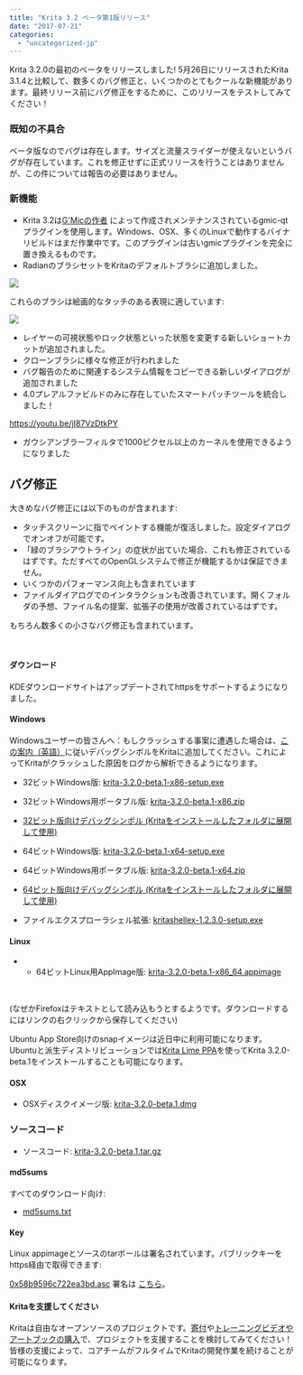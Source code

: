 ```yaml
---
title: "Krita 3.2 ベータ第1版リリース"
date: "2017-07-21"
categories: 
  - "uncategorized-jp"
---
```


Krita 3.2.0の最初のベータをリリースしました! 5月26日にリリースされたKrita 3.1.4と比較して、数多くのバグ修正と、いくつかのとてもクールな新機能があります。最終リリース前にバグ修正をするために、このリリースをテストしてみてください！

### 既知の不具合

ベータ版なのでバグは存在します。サイズと流量スライダーが使えないというバグが存在しています。これを修正せずに正式リリースを行うことはありませんが、この件については報告の必要はありません。

### 新機能

- Krita 3.2は[G'Micの作者](http://gmic.eu/) によって作成されメンテナンスされているgmic-qtプラグインを使用します。Windows、OSX、多くのLinuxで動作するバイナリビルドはまだ作業中です。このプラグインは古いgmicプラグインを完全に置き換えるものです。
- RadianのブラシセットをKritaのデフォルトブラシに追加しました。

[![](/images/posts/2017/new_brushes-478x1024.jpg)](https://krita.org/wp-content/uploads/2017/07/new_brushes.jpg)

これらのブラシは絵画的なタッチのある表現に適しています:

[![](/images/posts/2017/kiki_with_new_brushes_by_rad.jpg)](https://krita.org/wp-content/uploads/2017/07/kiki_with_new_brushes_by_rad.jpg)

- レイヤーの可視状態やロック状態といった状態を変更する新しいショートカットが追加されました。
- クローンブラシに様々な修正が行われました
- バグ報告のために関連するシステム情報をコピーできる新しいダイアログが追加されました
- 4.0プレアルファビルドのみに存在していたスマートパッチツールを統合しました！

https://youtu.be/jI87VzDtkPY

- ガウシアンブラーフィルタで1000ピクセル以上のカーネルを使用できるようになりました

## バグ修正

大きめなバグ修正には以下のものが含まれます:

- タッチスクリーンに指でペイントする機能が復活しました。設定ダイアログでオンオフが可能です。
- 「緑のブラシアウトライン」の症状が出ていた場合、これも修正されているはずです。ただすべてのOpenGLシステムで修正が機能するかは保証できません。
- いくつかのパフォーマンス向上も含まれています
- ファイルダイアログでのインタラクションも改善されています。開くフォルダの予想、ファイル名の提案、拡張子の使用が改善されているはずです。

もちろん数多くの小さなバグ修正も含まれています。

 

#### ダウンロード

KDEダウンロードサイトはアップデートされてhttpsをサポートするようになりました。

#### Windows

Windowsユーザーの皆さんへ：もしクラッシュする事案に遭遇した場合は、[この案内（英語）](https://docs.krita.org/Dr._Mingw_debugger)に従いデバッグシンボルをKritaに追加してください。これによってKritaがクラッシュした原因をログから解析できるようになります。

- 32ビットWindows版: [krita-3.2.0-beta.1-x86-setup.exe](https://download.kde.org/unstable/krita/3.2.0-beta.1/krita-3.2.0-beta.1-x86-setup.exe)
- 32ビットWindows用ポータブル版: [krita-3.2.0-beta.1-x86.zip](https://download.kde.org/unstable/krita/3.2.0-beta.1/krita-3.2.0-beta.1-x86.zip)
- [32ビット版向けデバッグシンボル (Kritaをインストールしたフォルダに展開して使用)](https://download.kde.org/unstable/krita/3.2.0-beta.1/krita-3.2.0-beta.1-x86-dbg.zip)

- 64ビットWindows版: [krita-3.2.0-beta.1-x64-setup.exe](https://download.kde.org/unstable/krita/3.2.0-beta.1/krita-3.2.0-beta.1-x64-setup.exe)
- 64ビットWindows用ポータブル版: [krita-3.2.0-beta.1-x64.zip](https://download.kde.org/unstable/krita/3.2.0-beta.1/krita-3.2.0-beta.1-x64.zip)
- [64ビット版向けデバッグシンボル (Kritaをインストールしたフォルダに展開して使用)](https://download.kde.org/unstable/krita/3.2.0-beta.1/krita-3.2.0-beta.1-x64-dbg.zip)

- ファイルエクスプローラシェル拡張: [kritashellex-1.2.3.0-setup.exe](https://download.kde.org/unstable/krita/kritashellex-1.2.3.0-setup.exe)

#### Linux

- - 64ビットLinux用AppImage版: [krita-3.2.0-beta.1-x86\_64.appimage](https://download.kde.org/unstable/krita/3.2.0-beta.1/krita-3.2.0-beta.1-x86_64.appimage)

 

(なぜかFirefoxはテキストとして読み込もうとするようです。ダウンロードするにはリンクの右クリックから保存してください)

Ubuntu App Store向けのsnapイメージは近日中に利用可能になります。 Ubuntuと派生ディストリビューションでは[Krita Lime PPA](https://launchpad.net/~kritalime/+archive/ubuntu/ppa)を使ってKrita 3.2.0-beta.1をインストールすることも可能になります。

#### OSX

- OSXディスクイメージ版: [krita-3.2.0-beta.1.dmg](https://download.kde.org/unstable/krita/3.2.0-beta.1/krita-3.2.0-beta.1.dmg)

### ソースコード

- ソースコード: [krita-3.2.0-beta.1.tar.gz](https://download.kde.org/unstable/krita/3.2.0-beta.1/krita-3.2.0-beta.1.tar.gz)

#### md5sums

すべてのダウンロード向け:

- [md5sums.txt](https://download.kde.org/unstable/krita/3.2.0-beta.1/md5sums.txt)

#### Key

Linux appimageとソースのtarボールは署名されています。パブリックキーをhttps経由で取得できます:

[0x58b9596c722ea3bd.asc](https://share.kde.org/index.php/s/fJ99V5mZvuyD0z8) 署名は [こちら](http://download.kde.org/unstable/krita/3.2.0-beta.1/)。

#### Kritaを支援してください

Kritaは自由なオープンソースのプロジェクトです。[寄付](https://krita.org/jp/support-us-jp/donations-jp/)や[トレーニングビデオやアートブックの購入](https://krita.org/jp/support-us-jp/shop-jp/)で、プロジェクトを支援することを検討してみてください！皆様の支援によって、コアチームがフルタイムでKritaの開発作業を続けることが可能になります。
